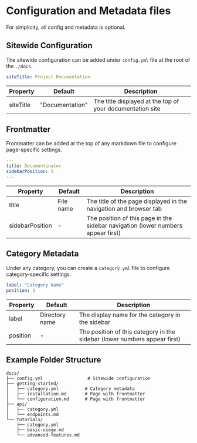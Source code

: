 # Configuration and Metadata files

For simplicity, all config and metadata is optional.

## Sitewide Configuration

The sitewide configuration can be added under `config.yml` file at the root of the `./docs`.

```yaml
siteTitle: Project Documentation
```

| Property  | Default         | Description                                               |
| --------- | --------------- | --------------------------------------------------------- |
| siteTitle | "Documentation" | The title displayed at the top of your documentation site |

## Frontmatter

Frontmatter can be added at the top of any markdown file to configure page-specific settings.

```yaml
---
title: Documentinator
sidebarPosition: 1
---
```

| Property        | Default   | Description                                                                      |
| --------------- | --------- | -------------------------------------------------------------------------------- |
| title           | File name | The title of the page displayed in the navigation and browser tab                |
| sidebarPosition | -         | The position of this page in the sidebar navigation (lower numbers appear first) |

## Category Metadata

Under any category, you can create a `category.yml` file to configure category-specific settings.

```yaml
label: "Category Name"
position: 3
```

| Property | Default        | Description                                                               |
| -------- | -------------- | ------------------------------------------------------------------------- |
| label    | Directory name | The display name for the category in the sidebar                          |
| position | -              | The position of this category in the sidebar (lower numbers appear first) |

## Example Folder Structure

```
docs/
├── config.yml                 # Sitewide configuration
├── getting-started/
│   ├── category.yml          # Category metadata
│   ├── installation.md       # Page with frontmatter
│   └── configuration.md      # Page with frontmatter
├── api/
│   ├── category.yml
│   └── endpoints.md
└── tutorials/
    ├── category.yml
    ├── basic-usage.md
    └── advanced-features.md
```
